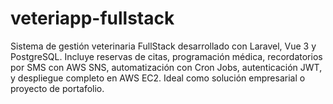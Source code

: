# veteriapp-fullstack
Sistema de gestión veterinaria FullStack desarrollado con Laravel, Vue 3 y PostgreSQL. Incluye reservas de citas, programación médica, recordatorios por SMS con AWS SNS, automatización con Cron Jobs, autenticación JWT, y despliegue completo en AWS EC2. Ideal como solución empresarial o proyecto de portafolio.
